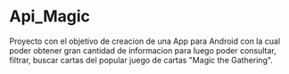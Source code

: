 # Api_Magic

Proyecto con el objetivo de creacion de una App para Android
con la cual poder obtener gran cantidad de informacion
para luego poder consultar, filtrar, buscar cartas
del popular juego de cartas "Magic the Gathering".
